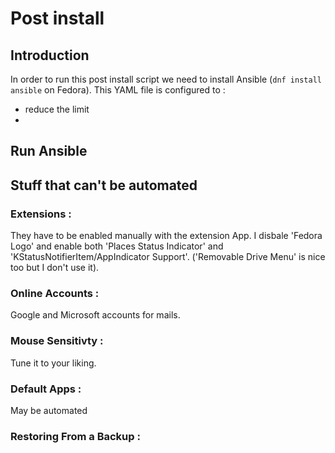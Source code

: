# Post install

## Introduction

In order to run this post install script we need to install Ansible (`dnf install ansible` on Fedora).
This YAML file is configured to :

- reduce the limit 
- 

## Run Ansible

## Stuff that can't be automated

### Extensions :

They have to be enabled manually with the extension App. I disbale 'Fedora Logo' and enable both 'Places Status Indicator' and 'KStatusNotifierItem/AppIndicator Support'. ('Removable Drive Menu' is nice too but I don't use it).

### Online Accounts :

Google and Microsoft accounts for mails.

### Mouse Sensitivty :

Tune it to your liking.

### Default Apps : 

May be automated

### Restoring From a Backup :





